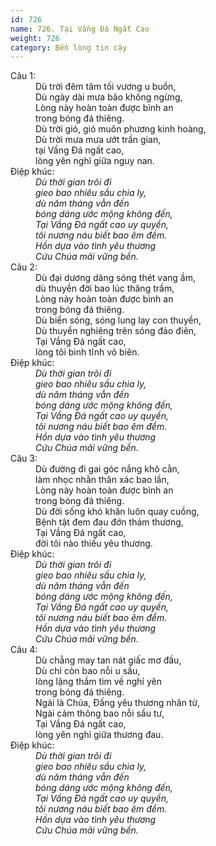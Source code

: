 ```yaml
---
id: 726
name: 726. Tại Vầng Đá Ngất Cao
weight: 726
category: Bền lòng tin cậy
---
```

<dl><dt>Câu 1:</dt><dd data-verse="1">Dù trời đêm tăm tối vương u buồn, <br/>Dù ngày dài mưa bão không ngừng, <br/>Lòng này hoàn toàn được bình an <br/>trong bóng đá thiêng. <br/>Dù trời gió, gió muôn phương kinh hoàng, <br/>Dù trời mưa mưa ướt trần gian, <br/>tại Vầng Đá ngất cao, <br/>lòng yên nghỉ giữa nguy nan. </dd><dt>Điệp khúc:</dt><dd data-chorus="1"><em>Dù thời gian trôi đi <br/>gieo bao nhiêu sầu chia ly, <br/>dù năm tháng vẫn đến <br/>bóng dáng ước mộng không đến, <br/>Tại Vầng Đá ngất cao uy quyền, <br/>tôi nương náu biết bao êm đềm. <br/>Hồn dựa vào tình yêu thương <br/>Cứu Chúa mãi vững bền. </em></dd><dt>Câu 2:</dt><dd data-verse="2">Dù đại dương dâng sóng thét vang ầm, <br/>dù thuyền đời bao lúc thăng trầm, <br/>Lòng này hoàn toàn được bình an <br/>trong bóng đá thiêng. <br/>Dù biển sóng, sóng lung lay con thuyền, <br/>Dù thuyền nghiêng trên sóng đảo điên, <br/>Tại Vầng Đá ngất cao, <br/>lòng tôi bình tĩnh vô biên. </dd><dt>Điệp khúc:</dt><dd data-chorus="1"><em>Dù thời gian trôi đi <br/>gieo bao nhiêu sầu chia ly, <br/>dù năm tháng vẫn đến <br/>bóng dáng ước mộng không đến, <br/>Tại Vầng Đá ngất cao uy quyền, <br/>tôi nương náu biết bao êm đềm. <br/>Hồn dựa vào tình yêu thương <br/>Cứu Chúa mãi vững bền. </em></dd><dt>Câu 3:</dt><dd data-verse="3">Dù đường đi gai góc nắng khô cằn, <br/>làm nhọc nhằn thân xác bao lần, <br/>Lòng này hoàn toàn được bình an <br/>trong bóng đá thiêng. <br/>Dù đời sống khó khăn luôn quay cuồng, <br/>Bệnh tật đem đau đớn thảm thương, <br/>Tại Vầng Đá ngất cao, <br/>đời tôi nào thiếu yêu thương. </dd><dt>Điệp khúc:</dt><dd data-chorus="1"><em>Dù thời gian trôi đi <br/>gieo bao nhiêu sầu chia ly, <br/>dù năm tháng vẫn đến <br/>bóng dáng ước mộng không đến, <br/>Tại Vầng Đá ngất cao uy quyền, <br/>tôi nương náu biết bao êm đềm. <br/>Hồn dựa vào tình yêu thương <br/>Cứu Chúa mãi vững bền. </em></dd><dt>Câu 4:</dt><dd data-verse="4">Dù chẳng may tan nát giấc mơ đầu, <br/>Dù chỉ còn bao nỗi u sầu, <br/>lòng lặng thầm tìm về nghỉ yên <br/>trong bóng đá thiêng. <br/>Ngài là Chúa, Đấng yêu thương nhân từ, <br/>Ngài cảm thông bao nỗi sầu tư, <br/>Tại Vầng Đá ngất cao, <br/>lòng yên nghỉ giữa thương đau. </dd><dt>Điệp khúc:</dt><dd data-chorus="1"><em>Dù thời gian trôi đi <br/>gieo bao nhiêu sầu chia ly, <br/>dù năm tháng vẫn đến <br/>bóng dáng ước mộng không đến, <br/>Tại Vầng Đá ngất cao uy quyền, <br/>tôi nương náu biết bao êm đềm. <br/>Hồn dựa vào tình yêu thương <br/>Cứu Chúa mãi vững bền. </em></dd></dl>

